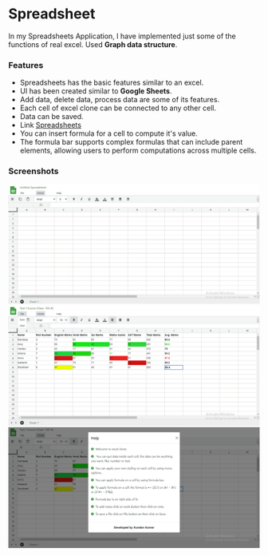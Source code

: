 # Spreadsheet 

<p>In my Spreadsheets Application, I have implemented just some of the functions of real excel. Used <b>Graph data structure</b>.</p>


<h3>Features</h3>
 <ul>
  <li>Spreadsheets has the basic features similar to an excel.</li>
  <li>UI has been created similar to <b>Google Sheets</b>.</li>
  <li>Add data, delete data, process data are some of its features.</li>
  <li>Each cell of excel clone can be connected to any other cell.</li>
  <li>Data can be saved.</li>
  <li>Link <a href="https://kundan-6646.github.io/Spreadsheets/">Spreadsheets</a></li>
  <li>You can insert formula for a cell to compute it's value.</li>
 <li>The formula bar supports complex formulas that can include parent elements, allowing users to perform computations across multiple cells.</li>
 </ul>
 
 
 
 <h3>Screenshots</h3>
 <p align="center">
  <img src="/images/s1.png" width="700" title="Excel DashBoard" alt="s1">
  <img src="/images/s2.png" width="700" title="Some Sample Data In Cells" alt="s2">
   <img src="/images/s3.png" width="700" title="How To Use It's Features" alt="s3">
 </p>
